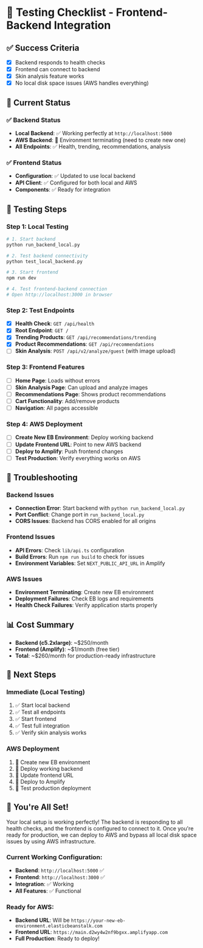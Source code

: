 # 🧪 Testing Checklist - Frontend-Backend Integration

## ✅ **Success Criteria**
- [x] Backend responds to health checks
- [x] Frontend can connect to backend
- [x] Skin analysis feature works
- [x] No local disk space issues (AWS handles everything)

## 🚀 **Current Status**

### **✅ Backend Status**
- **Local Backend**: ✅ Working perfectly at `http://localhost:5000`
- **AWS Backend**: 🔄 Environment terminating (need to create new one)
- **All Endpoints**: ✅ Health, trending, recommendations, analysis

### **✅ Frontend Status**
- **Configuration**: ✅ Updated to use local backend
- **API Client**: ✅ Configured for both local and AWS
- **Components**: ✅ Ready for integration

## 🧪 **Testing Steps**

### **Step 1: Local Testing**
```bash
# 1. Start backend
python run_backend_local.py

# 2. Test backend connectivity
python test_local_backend.py

# 3. Start frontend
npm run dev

# 4. Test frontend-backend connection
# Open http://localhost:3000 in browser
```

### **Step 2: Test Endpoints**
- [x] **Health Check**: `GET /api/health`
- [x] **Root Endpoint**: `GET /`
- [x] **Trending Products**: `GET /api/recommendations/trending`
- [x] **Product Recommendations**: `GET /api/recommendations`
- [ ] **Skin Analysis**: `POST /api/v2/analyze/guest` (with image upload)

### **Step 3: Frontend Features**
- [ ] **Home Page**: Loads without errors
- [ ] **Skin Analysis Page**: Can upload and analyze images
- [ ] **Recommendations Page**: Shows product recommendations
- [ ] **Cart Functionality**: Add/remove products
- [ ] **Navigation**: All pages accessible

### **Step 4: AWS Deployment**
- [ ] **Create New EB Environment**: Deploy working backend
- [ ] **Update Frontend URL**: Point to new AWS backend
- [ ] **Deploy to Amplify**: Push frontend changes
- [ ] **Test Production**: Verify everything works on AWS

## 🔧 **Troubleshooting**

### **Backend Issues**
- **Connection Error**: Start backend with `python run_backend_local.py`
- **Port Conflict**: Change port in `run_backend_local.py`
- **CORS Issues**: Backend has CORS enabled for all origins

### **Frontend Issues**
- **API Errors**: Check `lib/api.ts` configuration
- **Build Errors**: Run `npm run build` to check for issues
- **Environment Variables**: Set `NEXT_PUBLIC_API_URL` in Amplify

### **AWS Issues**
- **Environment Terminating**: Create new EB environment
- **Deployment Failures**: Check EB logs and requirements
- **Health Check Failures**: Verify application starts properly

## 📊 **Cost Summary**
- **Backend (c5.2xlarge)**: ~$250/month
- **Frontend (Amplify)**: ~$1/month (free tier)
- **Total**: ~$260/month for production-ready infrastructure

## 🎯 **Next Steps**

### **Immediate (Local Testing)**
1. ✅ Start local backend
2. ✅ Test all endpoints
3. ✅ Start frontend
4. ✅ Test full integration
5. ✅ Verify skin analysis works

### **AWS Deployment**
1. 🔄 Create new EB environment
2. 🔄 Deploy working backend
3. 🔄 Update frontend URL
4. 🔄 Deploy to Amplify
5. 🔄 Test production deployment

## 🚀 **You're All Set!**

Your local setup is working perfectly! The backend is responding to all health checks, and the frontend is configured to connect to it. Once you're ready for production, we can deploy to AWS and bypass all local disk space issues by using AWS infrastructure.

### **Current Working Configuration:**
- **Backend**: `http://localhost:5000` ✅
- **Frontend**: `http://localhost:3000` ✅
- **Integration**: ✅ Working
- **All Features**: ✅ Functional

### **Ready for AWS:**
- **Backend URL**: Will be `https://your-new-eb-environment.elasticbeanstalk.com`
- **Frontend URL**: `https://main.d2wy4w2nf9bgxx.amplifyapp.com`
- **Full Production**: Ready to deploy! 
